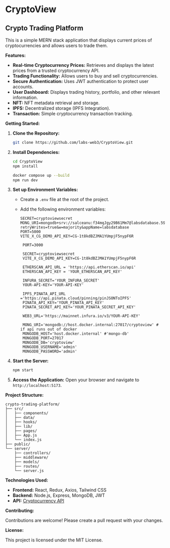 # CryptoView

## Crypto Trading Platform

This is a simple MERN stack application that displays current prices of cryptocurrencies and allows users to trade them.

**Features:**

- **Real-time Cryptocurrency Prices:** Retrieves and displays the latest prices from a trusted cryptocurrency API.
- **Trading Functionality:** Allows users to buy and sell cryptocurrencies.
- **Secure Authentication:** Uses JWT authentication to protect user accounts.
- **User Dashboard:** Displays trading history, portfolio, and other relevant information.
- **NFT:** NFT metadata retrieval and storage.
- **IPFS:** Decentralized storage (IPFS Integration).
- **Transaction:** Simple cryptocurrency transaction tracking.

**Getting Started:**

1. **Clone the Repository:**

   ```bash
   git clone https://github.com/labs-web3/CryptoView.git
   ```

2. **Install Dependencies:**

   ```bash
   cd CryptoView
   npm install
   ```

   ```bash
   docker compose up --build    
   npm run dev

3. **Set up Environment Variables:**

   - Create a `.env` file at the root of the project.
   - Add the following environment variables:
     ```
     SECRET=cryptoviewsecret
     MONG_URI=mongodb+srv://salceanu:f34mqJgy29B61Mm7@labsdatabase.5913czx.mongodb.net/?retryWrites=true&w=majority&appName=labsdatabase
     PORT=5000
     VITE_X_CG_DEMO_API_KEY=CG-1t8kdBZJMA1YUmpjF5nypF6R
     ```

     ```
      PORT=3000

      SECRET=cryptoviewsecret
      VITE_X_CG_DEMO_API_KEY=CG-1t8kdBZJMA1YUmpjF5nypF6R

      ETHERSCAN_API_URL = 'https://api.etherscan.io/api' 
      ETHERSCAN_API_KEY = 'YOUR_ETHERSCAN_API_KEY'  

      INFURA_SECRET='YOUR_INFURA_SECRET'
      YOUR-API-KEY='YOUR-API-KEY'

      IPFS_PINATA_API_URL ='https://api.pinata.cloud/pinning/pinJSONToIPFS' 
      PINATA_API_KEY='YOUR_PINATA_API_KEY'
      PINATA_SECRET_API_KEY='YOUR_PINATA_SECRET_API_KEY'

      WEB3_URL='https://mainnet.infura.io/v3/YOUR-API-KEY'

      MONG_URI='mongodb://host.docker.internal:27017/cryptoview' # if api runs out of docker
      MONGODB_HOST='host.docker.internal' #'mongo-db'
      MONGODB_PORT=27017
      MONGODB_DB='cryptoview'
      MONGODB_USERNAME='admin'
      MONGODB_PASSWORD='admin'
      ```


4. **Start the Server:**

   ```bash
   npm start
   ```

5. **Access the Application:**
   Open your browser and navigate to `http://localhost:5173`.

**Project Structure:**

```
crypto-trading-platform/
├── src/
│   ├── components/
│   ├── data/
│   ├── hooks/
│   ├── lib/
│   ├── pages/
│   ├── App.js
│   └── index.js
├── public/
└── server/
    ├── controllers/
    ├── middleware/
    ├── models/
    ├── routes/
    └── server.js
```

**Technologies Used:**

- **Frontend:** React, Redux, Axios, Tailwind CSS
- **Backend:** Node.js, Express, MongoDB, JWT
- **API:** [Cryptocurrency API](https://example.com/api)

**Contributing:**

Contributions are welcome! Please create a pull request with your changes.

**License:**

This project is licensed under the MIT License.

